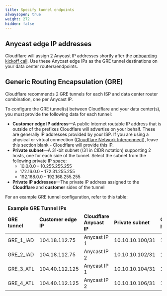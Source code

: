 ```yaml
---
title: Specify tunnel endpoints
alwaysopen: true
weight: 272
hidden: false
---
```


## Anycast edge IP addresses

Cloudflare will assign 2 Anycast IP addresses shortly after the [onboarding kickoff call](/magic-transit/set-up/onboarding). Use these Anycast edge IPs as the GRE tunnel destinations on your data center routers/endpoints.

## Generic Routing Encapsulation (GRE)

Cloudflare recommends 2 GRE tunnels for each ISP and data center router combination, one per Anycast IP.

To configure the GRE tunnel(s) between Cloudflare and your data center(s), you must provide the following data for each tunnel:

* **Customer edge IP address**—A public Internet routable IP address that is outside of the prefixes Cloudflare will advertise on your behalf. These are generally IP addresses provided by your ISP. If you are using a physical or virtual connection ([Cloudflare Network Interconnect](https://developers.cloudflare.com/network-interconnect/about)), leave this section blank - Cloudflare will provide this IP.
* **Private subnet**—A 31-bit subnet (/31 in CIDR notation) supporting 2 hosts, one for each side of the tunnel. Select the subnet from the following private IP space:
  * 10.0.0.0 – 10.255.255.255
  * 172.16.0.0 – 172.31.255.255
  * 192.168.0.0 – 192.168.255.255
* **Private IP addresses**—The private IP address assigned to the **Cloudflare** and **customer** sides of the tunnel

For an example GRE tunnel configuration, refer to this table:

<table>
  <thead>
    <tr>
      <td colspan="6" ><strong>Example GRE Tunnel IPs</strong></td>
    </tr>
    <tr>
      <td rowspan="2" ><strong>GRE tunnel</strong></td>
      <td rowspan="2" ><strong>Customer edge IP</strong></td>
      <td rowspan="2" ><strong>Cloudflare Anycast IP</strong></td>
      <td rowspan="2" ><strong>Private subnet</strong></td>
    </tr>
    <tr>
      <td><strong>Customer private IP</strong></td>
      <td><strong>Cloudflare private IP</strong></td>
    </tr>
  </thead>
  <tbody>
    <tr>
      <td>GRE_1_IAD</td>
      <td>104.18.112.75</td>
      <td>Anycast IP 1</td>
      <td>10.10.10.100/31</td>
      <td>10.10.10.100</td>
      <td>10.10.10.101</td>
    </tr>
    <tr>
      <td>GRE_2_IAD</td>
      <td>104.18.112.75</td>
      <td>Anycast IP 2</td>
      <td>10.10.10.102/31</td>
      <td>10.10.10.102</td>
      <td>10.10.10.103</td>
    </tr>
    <tr>
      <td>GRE_3_ATL</td>
      <td>104.40.112.125</td>
      <td>Anycast IP 1</td>
      <td>10.10.10.104/31</td>
      <td>10.10.10.104</td>
      <td>10.10.10.105</td>
    </tr>
    <tr>
      <td>GRE_4_ATL</td>
      <td>104.40.112.125</td>
      <td>Anycast IP 2</td>
      <td>10.10.10.106/31</td>
      <td>10.10.10.106</td>
      <td>10.10.10.107</td>
    </tr>
  </tbody>
</table>
